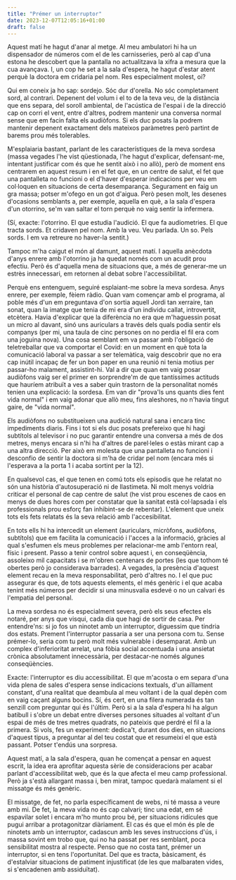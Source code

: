 ```yaml
---
title: "Prémer un interruptor"
date: 2023-12-07T12:05:16+01:00
draft: false
---
```


Aquest matí he hagut d'anar al metge. Al meu ambulatori hi ha un dispensador de números com el de les carnisseries, però al cap d'una estona he descobert que la pantalla no actualitzava la xifra a mesura que la cua avançava. I, un cop he set a la sala d'espera, he hagut d'estar atent perquè la doctora em cridaria pel nom. Res especialment molest, oi?

Qui em coneix ja ho sap: sordejo. Sóc dur d'orella. No sóc completament sord, al contrari. Depenent del volum i el to de la teva veu, de la distància que ens separa, del soroll ambiental, de l'acústica de l'espai i de la direcció cap on corri el vent, entre d'altres, podrem mantenir una conversa normal sense que em facin falta els audiòfons. Si els duc posats la podrem mantenir depenent exactament dels mateixos paràmetres però partint de barems prou més tolerables.

M'esplaiaria bastant, parlant de les característiques de la meva sordesa (massa vegades l'he vist qüestionada, l'he hagut d'explicar, defensant-me, intentant justificar com és que he sentit això i no allò), però de moment ens centrarem en aquest resum i en el fet que, en un centre de salut, el fet que una pantalleta no funcioni o el d'haver d'esperar indicacions per veu em col·loquen en situacions de certa desemparança. Segurament en faig un gra massa; potser m'ofego en un got d'aigua. Però pesen molt, les desenes d'ocasions semblants a, per exemple, aquella en què, a la sala d'espera d'un otorrino, se'm van saltar el torn perquè no vaig sentir la infermera.

(Sí, exacte: l'otorrino. El que estudia l'audició. El que fa audiometries. El que tracta sords. Et cridaven pel nom. Amb la veu. Veu parlada. Un so. Pels sords. I em va retreure no haver-la sentit.)

Tampoc m'ha caigut el món al damunt, aquest matí. I aquella anècdota d'anys enrere amb l'otorrino ja ha quedat només com un acudit prou efectiu. Però és d'aquella mena de situacions que, a més de generar-me un estrès innecessari, em retornen al debat sobre l'accessibilitat.

Perquè ens entenguem, seguiré esplaiant-me sobre la meva sordesa. Anys enrere, per exemple, fèiem ràdio. Quan vam començar amb el programa, al poble més d'un em preguntava d'on sortia aquell Jordi tan xerraire, tan sonat, quan la imatge que tenia de mi era d'un individu callat, introvertit, etcètera. Havia d'explicar que la diferència no era que m'haguessin posat un micro al davant, sinó uns auriculars a través dels quals podia sentir els companys (per mi, una taula de cinc persones on no perdia el fil era com una joguina nova). Una cosa semblant em va passar amb l'obligació de teletreballar que va comportar el Covid: en un moment en què tota la comunicació laboral va passar a ser telemàtica, vaig descobrir que no era cap inútil incapaç de fer un bon paper en una reunió ni tenia motius per passar-ho malament, assistint-hi. Val a dir que quan em vaig posar audiòfons vaig ser el primer en sorprendre'm de que tantíssimes actituds que hauríem atribuït a ves a saber quin trastorn de la personalitat només tenien una explicació: la sordesa. Em van dir "prova'ls uns quants dies fent vida normal" i em vaig adonar que allò meu, fins aleshores, no n'havia tingut gaire, de "vida normal".

Els audiòfons no substitueixen una audició natural sana i encara tinc impediments diaris. Fins i tot si els duc posats prefereixo que hi hagi subtítols al televisor i no puc garantir entendre una conversa a més de dos metres, menys encara si n'hi ha d'altres de parel·leles o estàs mirant cap a una altra direcció. Per això em molesta que una pantalleta no funcioni i desconfio de sentir la doctora si m'ha de cridar pel nom (encara més si l'esperava a la porta 1 i acaba sortint per la 12).

En qualsevol cas, el que tenen en comú tots els episodis que he relatat no són una història d'autosuperació ni de llastimeta. Ni molt menys voldria criticar el personal de cap centre de salut (he vist prou escenes de caos en menys de dues hores com per constatar que la sanitat està col·lapsada i els professionals prou esforç fan inhibint-se de rebentar). L'element que uneix tots els fets relatats és la seva relació amb l'accesibilitat. 

En tots ells hi ha intercedit un element (auriculars, micròfons, audiòfons, subtítols) que em facilita la comunicació i l'acces a la informació, gràcies al qual s'esfumen els meus problemes per relacionar-me amb l'entorn real, físic i present. Passo a tenir control sobre aquest i, en conseqüència, assoleixo mil capacitats i se m'obren centenars de portes (les que tothom té obertes però jo considerava barrades). A vegades, la presència d'aquest element recau en la meva responsabilitat, però d'altres no. I el que puc assegurar és que, de tots aquests elements, el més genèric i el que acaba tenint més números per decidir si una minusvalia esdevé o no un calvari és l'empatia del personal.

La meva sordesa no és especialment severa, però els seus efectes els notaré, per anys que visqui, cada dia que hagi de sortir de casa. Per entendre'ns: si jo fos un ninotet amb un interruptor, diguessim que tindria dos estats. Prement l'interruptor passaria a ser una persona com tu. Sense prémer-lo, seria com tu però molt més vulnerable i desemparat. Amb un complex d'inferioritat arrelat, una fòbia social accentuada i una ansietat crònica absolutament innecessària, per destacar-ne només algunes conseqüències. 

Exacte: l'interruptor es diu accessibilitat. El que m'acosta o em separa d'una vida plena de sales d'espera sense indicacions textuals, d'un aïllament constant, d'una realitat que deambula al meu voltant i de la qual depèn com en vaig caçant alguns bocins. Sí, és cert, en una filera numerada és tan senzill com preguntar qui és l'últim. Però si a la sala d'espera hi ha algun batibull i s'obre un debat entre diverses persones situades al voltant d'un espai de més de tres metres quadrats, no pateixis que perdré el fil a la primera. Si vols, fes un experiment: dedica't, durant dos dies, en situacions d'aquest tipus, a preguntar al del teu costat que et resumeixi el que està passant. Potser t'endús una sorpresa.

Aquest matí, a la sala d'espera, quan he començat a pensar en aquest escrit, la idea era aprofitar aquesta sèrie de consideracions per acabar parlant d'accessibilitat web, que és la que afecta el meu camp professional. Però ja s'està allargant massa i, ben mirat, tampoc quedarà malament si el missatge és més genèric. 

El missatge, de fet, no parla específicament de webs, ni té massa a veure amb mi. De fet, la meva vida no és cap calvari; tinc una edat, em sé espavilar solet i encara m'ho munto prou bé, per situacions ridícules que pugui arribar a protagonitzar diàriament. El cas és que el món és ple de ninotets amb un interruptor, cadascun amb les seves instruccions d'ús, i massa sovint em trobo que, qui no ha passat per res semblant, poca sensibilitat mostra al respecte. Penso que no costa tant, prémer un interruptor, si en tens l'oportunitat. Del que es tracta, bàsicament, és d'estalviar situacions de patiment injustificat (de les que malbaraten vides, si s'encadenen amb assiduïtat).
